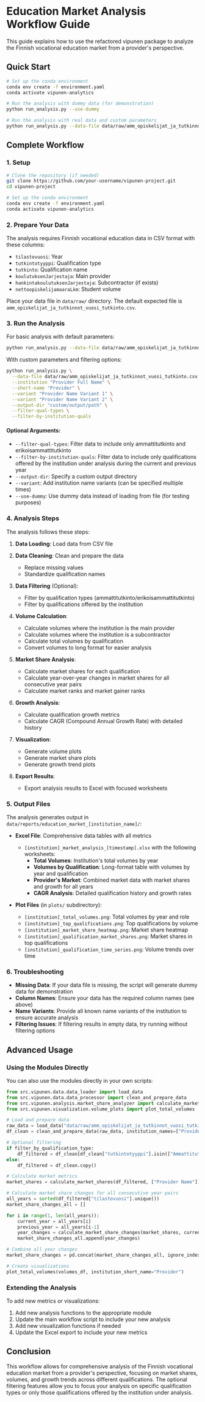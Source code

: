 # Education Market Analysis Workflow Guide

This guide explains how to use the refactored vipunen package to analyze the Finnish vocational education market from a provider's perspective.

## Quick Start

```bash
# Set up the conda environment
conda env create -f environment.yaml
conda activate vipunen-analytics

# Run the analysis with dummy data (for demonstration)
python run_analysis.py --use-dummy

# Run the analysis with real data and custom parameters
python run_analysis.py --data-file data/raw/amm_opiskelijat_ja_tutkinnot_vuosi_tutkinto.csv --institution "Provider Name" --short-name "Provider"
```

## Complete Workflow

### 1. Setup

```bash
# Clone the repository (if needed)
git clone https://github.com/your-username/vipunen-project.git
cd vipunen-project

# Set up the conda environment
conda env create -f environment.yaml
conda activate vipunen-analytics
```

### 2. Prepare Your Data

The analysis requires Finnish vocational education data in CSV format with these columns:
- `tilastovuosi`: Year
- `tutkintotyyppi`: Qualification type
- `tutkinto`: Qualification name
- `koulutuksenJarjestaja`: Main provider
- `hankintakoulutuksenJarjestaja`: Subcontractor (if exists)
- `nettoopiskelijamaaraLkm`: Student volume

Place your data file in `data/raw/` directory. The default expected file is `amm_opiskelijat_ja_tutkinnot_vuosi_tutkinto.csv`.

### 3. Run the Analysis

For basic analysis with default parameters:

```bash
python run_analysis.py --data-file data/raw/amm_opiskelijat_ja_tutkinnot_vuosi_tutkinto.csv
```

With custom parameters and filtering options:

```bash
python run_analysis.py \
  --data-file data/raw/amm_opiskelijat_ja_tutkinnot_vuosi_tutkinto.csv \
  --institution "Provider Full Name" \
  --short-name "Provider" \
  --variant "Provider Name Variant 1" \
  --variant "Provider Name Variant 2" \
  --output-dir "custom/output/path" \
  --filter-qual-types \
  --filter-by-institution-quals
```

#### Optional Arguments:

- `--filter-qual-types`: Filter data to include only ammattitutkinto and erikoisammattitutkinto
- `--filter-by-institution-quals`: Filter data to include only qualifications offered by the institution under analysis during the current and previous year
- `--output-dir`: Specify a custom output directory
- `--variant`: Add institution name variants (can be specified multiple times)
- `--use-dummy`: Use dummy data instead of loading from file (for testing purposes)

### 4. Analysis Steps

The analysis follows these steps:

1. **Data Loading**: Load data from CSV file
2. **Data Cleaning**: Clean and prepare the data
   - Replace missing values
   - Standardize qualification names

3. **Data Filtering** (Optional):
   - Filter by qualification types (ammattitutkinto/erikoisammattitutkinto)
   - Filter by qualifications offered by the institution

4. **Volume Calculation**: 
   - Calculate volumes where the institution is the main provider
   - Calculate volumes where the institution is a subcontractor
   - Calculate total volumes by qualification
   - Convert volumes to long format for easier analysis

5. **Market Share Analysis**:
   - Calculate market shares for each qualification
   - Calculate year-over-year changes in market shares for all consecutive year pairs
   - Calculate market ranks and market gainer ranks

6. **Growth Analysis**:
   - Calculate qualification growth metrics
   - Calculate CAGR (Compound Annual Growth Rate) with detailed history

7. **Visualization**:
   - Generate volume plots
   - Generate market share plots
   - Generate growth trend plots

8. **Export Results**:
   - Export analysis results to Excel with focused worksheets

### 5. Output Files

The analysis generates output in `data/reports/education_market_[institution_name]/`:

- **Excel File**: Comprehensive data tables with all metrics
  - `[institution]_market_analysis_[timestamp].xlsx` with the following worksheets:
    - **Total Volumes**: Institution's total volumes by year
    - **Volumes by Qualification**: Long-format table with volumes by year and qualification
    - **Provider's Market**: Combined market data with market shares and growth for all years
    - **CAGR Analysis**: Detailed qualification history and growth rates

- **Plot Files** (in `plots/` subdirectory):
  - `[institution]_total_volumes.png`: Total volumes by year and role
  - `[institution]_top_qualifications.png`: Top qualifications by volume
  - `[institution]_market_share_heatmap.png`: Market share heatmap
  - `[institution]_qualification_market_shares.png`: Market shares in top qualifications
  - `[institution]_qualification_time_series.png`: Volume trends over time

### 6. Troubleshooting

- **Missing Data**: If your data file is missing, the script will generate dummy data for demonstration
- **Column Names**: Ensure your data has the required column names (see above)
- **Name Variants**: Provide all known name variants of the institution to ensure accurate analysis
- **Filtering Issues**: If filtering results in empty data, try running without filtering options

## Advanced Usage

### Using the Modules Directly

You can also use the modules directly in your own scripts:

```python
from src.vipunen.data.data_loader import load_data
from src.vipunen.data.data_processor import clean_and_prepare_data
from src.vipunen.analysis.market_share_analyzer import calculate_market_shares, calculate_market_share_changes
from src.vipunen.visualization.volume_plots import plot_total_volumes

# Load and prepare data
raw_data = load_data("data/raw/amm_opiskelijat_ja_tutkinnot_vuosi_tutkinto.csv")
df_clean = clean_and_prepare_data(raw_data, institution_names=["Provider Name"])

# Optional filtering
if filter_by_qualification_type:
    df_filtered = df_clean[df_clean["tutkintotyyppi"].isin(["Ammattitutkinnot", "Erikoisammattitutkinnot"])]
else:
    df_filtered = df_clean.copy()

# Calculate market metrics
market_shares = calculate_market_shares(df_filtered, ["Provider Name"])

# Calculate market share changes for all consecutive year pairs
all_years = sorted(df_filtered["tilastovuosi"].unique())
market_share_changes_all = []

for i in range(1, len(all_years)):
    current_year = all_years[i]
    previous_year = all_years[i-1]
    year_changes = calculate_market_share_changes(market_shares, current_year, previous_year)
    market_share_changes_all.append(year_changes)

# Combine all year changes
market_share_changes = pd.concat(market_share_changes_all, ignore_index=True)

# Create visualizations
plot_total_volumes(volumes_df, institution_short_name="Provider")
```

### Extending the Analysis

To add new metrics or visualizations:

1. Add new analysis functions to the appropriate module
2. Update the main workflow script to include your new analysis
3. Add new visualization functions if needed
4. Update the Excel export to include your new metrics

## Conclusion

This workflow allows for comprehensive analysis of the Finnish vocational education market from a provider's perspective, focusing on market shares, volumes, and growth trends across different qualifications. The optional filtering features allow you to focus your analysis on specific qualification types or only those qualifications offered by the institution under analysis. 